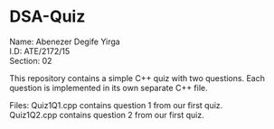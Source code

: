 # DSA-Quiz
Name: Abenezer Degife Yirga   
I.D: ATE/2172/15   
Section: 02

This repository contains a simple C++ quiz with two questions. Each question is implemented in its own separate C++ file.

Files:
Quiz1Q1.cpp contains question 1 from our first quiz.   
Quiz1Q2.cpp contains question 2 from our first quiz.
   

